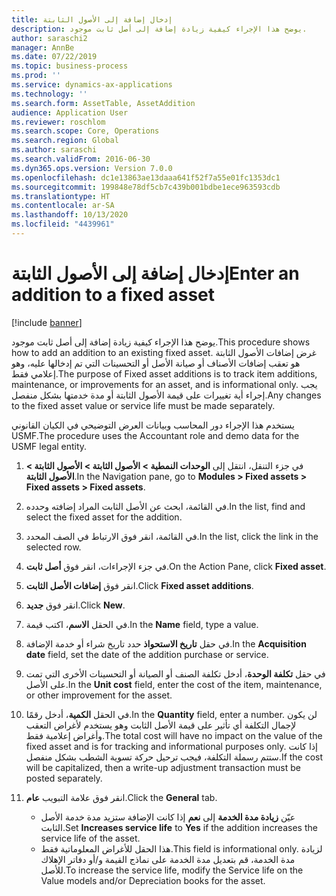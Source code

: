 ```yaml
---
title: إدخال إضافة إلى الأصول الثابتة
description: يوضح هذا الإجراء كيفية زيادة إضافة إلى أصل ثابت موجود.
author: saraschi2
manager: AnnBe
ms.date: 07/22/2019
ms.topic: business-process
ms.prod: ''
ms.service: dynamics-ax-applications
ms.technology: ''
ms.search.form: AssetTable, AssetAddition
audience: Application User
ms.reviewer: roschlom
ms.search.scope: Core, Operations
ms.search.region: Global
ms.author: saraschi
ms.search.validFrom: 2016-06-30
ms.dyn365.ops.version: Version 7.0.0
ms.openlocfilehash: dc1e13863ae13daaa641f52f7a55e01fc1353dc1
ms.sourcegitcommit: 199848e78df5cb7c439b001bdbe1ece963593cdb
ms.translationtype: HT
ms.contentlocale: ar-SA
ms.lasthandoff: 10/13/2020
ms.locfileid: "4439961"
---
```

# <a name="enter-an-addition-to-a-fixed-asset"></a><span data-ttu-id="8b001-103">إدخال إضافة إلى الأصول الثابتة</span><span class="sxs-lookup"><span data-stu-id="8b001-103">Enter an addition to a fixed asset</span></span>

[!include [banner](../../includes/banner.md)]

<span data-ttu-id="8b001-104">يوضح هذا الإجراء كيفية زيادة إضافة إلى أصل ثابت موجود.</span><span class="sxs-lookup"><span data-stu-id="8b001-104">This procedure shows how to add an addition to an existing fixed asset.</span></span> <span data-ttu-id="8b001-105">غرض إضافات الأصول الثابتة هو تعقب إضافات الأصناف أو صيانة الأصل أو التحسينات التي تم إدخالها عليه، وهو إعلامي فقط.</span><span class="sxs-lookup"><span data-stu-id="8b001-105">The purpose of Fixed asset additions is to track item additions, maintenance, or improvements for an asset, and is informational only.</span></span> <span data-ttu-id="8b001-106">يجب إجراء أية تغييرات على قيمة الأصول الثابتة أو مدة خدمتها بشكل منفصل.</span><span class="sxs-lookup"><span data-stu-id="8b001-106">Any changes to the fixed asset value or service life must be made separately.</span></span>   

<span data-ttu-id="8b001-107">يستخدم هذا الإجراء دور المحاسب وبيانات العرض التوضيحي في الكيان القانوني USMF.</span><span class="sxs-lookup"><span data-stu-id="8b001-107">The procedure uses the Accountant role and demo data for the USMF legal entity.</span></span>

1. <span data-ttu-id="8b001-108">في جزء التنقل، انتقل إلى **الوحدات النمطية > الأصول الثابتة > الأصول الثابتة > الأصول الثابتة‬**.</span><span class="sxs-lookup"><span data-stu-id="8b001-108">In the Navigation pane, go to **Modules > Fixed assets > Fixed assets > Fixed assets**.</span></span>
2. <span data-ttu-id="8b001-109">في القائمة، ابحث عن الأصل الثابت المراد إضافته وحدده.</span><span class="sxs-lookup"><span data-stu-id="8b001-109">In the list, find and select the fixed asset for the addition.</span></span>
3. <span data-ttu-id="8b001-110">في القائمة، انقر فوق الارتباط في الصف المحدد.</span><span class="sxs-lookup"><span data-stu-id="8b001-110">In the list, click the link in the selected row.</span></span>
4. <span data-ttu-id="8b001-111">في جزء الإجراءات، انقر فوق **أصل ثابت**.</span><span class="sxs-lookup"><span data-stu-id="8b001-111">On the Action Pane, click **Fixed asset**.</span></span>
5. <span data-ttu-id="8b001-112">انقر فوق **إضافات الأصل الثابت**.</span><span class="sxs-lookup"><span data-stu-id="8b001-112">Click **Fixed asset additions**.</span></span>
6. <span data-ttu-id="8b001-113">انقر فوق **جديد**.</span><span class="sxs-lookup"><span data-stu-id="8b001-113">Click **New**.</span></span>
7. <span data-ttu-id="8b001-114">في الحقل **الاسم**، اكتب قيمة.</span><span class="sxs-lookup"><span data-stu-id="8b001-114">In the **Name** field, type a value.</span></span>
8. <span data-ttu-id="8b001-115">في حقل **تاريخ الاستحواذ** حدد تاريخ شراء أو خدمة الإضافة.</span><span class="sxs-lookup"><span data-stu-id="8b001-115">In the **Acquisition date** field, set the date of the addition purchase or service.</span></span>
9. <span data-ttu-id="8b001-116">في حقل **تكلفة الوحدة**، أدخل تكلفة الصنف أو الصيانة أو التحسينات الأخرى التي تمت على الأصل.</span><span class="sxs-lookup"><span data-stu-id="8b001-116">In the **Unit cost** field, enter the cost of the item, maintenance, or other improvement for the asset.</span></span>
10. <span data-ttu-id="8b001-117">في الحقل **الكمية**، أدخل رقمًا.</span><span class="sxs-lookup"><span data-stu-id="8b001-117">In the **Quantity** field, enter a number.</span></span> <span data-ttu-id="8b001-118">لن يكون لإجمال التكلفة أي تأثير على قيمة الأصل الثابت وهو يستخدم لأغراض التعقب وأغراض إعلامية فقط.</span><span class="sxs-lookup"><span data-stu-id="8b001-118">The total cost will have no impact on the value of the fixed asset and is for tracking and informational purposes only.</span></span> <span data-ttu-id="8b001-119">إذا كانت ستتم رسملة التكلفة، فيجب ترحيل حركة تسوية الشطب بشكل منفصل.</span><span class="sxs-lookup"><span data-stu-id="8b001-119">If the cost will be capitalized, then a write-up adjustment transaction must be posted separately.</span></span>  
11. <span data-ttu-id="8b001-120">انقر فوق علامة التبويب **عام**.</span><span class="sxs-lookup"><span data-stu-id="8b001-120">Click the **General** tab.</span></span>

    * <span data-ttu-id="8b001-121">عيّن **زيادة مدة الخدمة** إلى **نعم** إذا كانت الإضافة ستزيد مدة خدمة الأصل الثابت.</span><span class="sxs-lookup"><span data-stu-id="8b001-121">Set **Increases service life** to **Yes** if the addition increases the service life of the asset.</span></span>  
    * <span data-ttu-id="8b001-122">هذا الحقل للأغراض المعلوماتية فقط.</span><span class="sxs-lookup"><span data-stu-id="8b001-122">This field is informational only.</span></span> <span data-ttu-id="8b001-123">لزيادة مدة الخدمة، قم بتعديل مدة الخدمة على نماذج القيمة و/أو دفاتر الإهلاك للأصل.</span><span class="sxs-lookup"><span data-stu-id="8b001-123">To increase the service life, modify the Service life on the Value models and/or Depreciation books for the asset.</span></span>  

